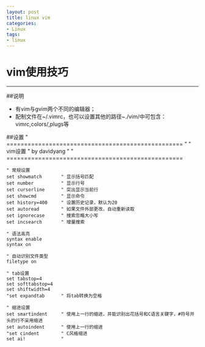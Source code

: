 ```yaml
---
layout: post
title: linux vim
categories:
- Linux
tags:
- linux
---
```


# vim使用技巧
---
##说明
- 有vim与gvim两个不同的编辑器；
- 配制文件在~/.vimrc，也可以设置其他的路径~./vim/中可包含：vimrc,colors/,plugs等

##设置
	" ==================================================
	"
	" vim设置
	" by davidyang
	"
	" ==================================================
	
	" 常规设置
	set showmatch		" 显示括号匹配
	set number			" 显示行号
	set cursorline		" 突出显示当前行
	set showcmd			" 显示命令
	set history=400		" 设置历史记录，默认为20
	set autoread		" 如果文件外部更改，自动重新读取
	set ignorecase		" 搜索忽略大小写
	set incsearch		" 增量搜索

	" 语法高亮
	syntax enable
	syntax on

	" 自动识别文件类型
	filetype on
	
	" tab设置
	set tabstop=4
	set softtabstop=4
	set shiftwidth=4
	"set expandtab		" 将tab转换为空格
	
	" 缩进设置
	set smartindent		" 使用上一行的缩进，并能识别出花括号和C语言关键字，#符号开头的行不采用缩进
	set autoindent		" 使用上一行的缩进
	"set cindent		" C风格缩进
	set ai!				"
